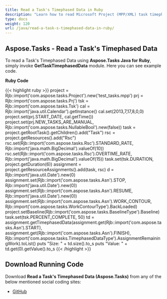 ```yaml
---
title: Read a Task's Timephased Data in Ruby
description: "Learn how to read Microsoft Project (MPP/XML) task timephased data using Aspose.Tasks Java for Ruby."
type: docs
weight: 120
url: /java/read-a-task-s-timephased-data-in-ruby/
---
```


## **Aspose.Tasks - Read a Task's Timephased Data**
To read a Task's Timephased Data using **Aspose.Tasks Java for Ruby**, simply invoke **GetTaskTimephasedData** module. Here you can see example code.

**Ruby Code**

{{< highlight ruby >}}
project = Rjb::import('com.aspose.tasks.Project').new('test_tasks.mpp')
prj = Rjb::import('com.aspose.tasks.Prj')
tsk = Rjb::import('com.aspose.tasks.Tsk')
cal = Rjb::import('java.util.Calendar').getInstance()
cal.set(2013,7,17,8,0,0)
project.set(prj.START_DATE, cal.getTime())
project.set(prj.NEW_TASKS_ARE_MANUAL, Rjb::import('com.aspose.tasks.NullableBool').new(false))
task = project.getRootTask().getChildren().add("Task")
rsc = project.getResources().add("Rsc")
rsc.set(Rjb::import('com.aspose.tasks.Rsc').STANDARD_RATE, Rjb::import('java.math.BigDecimal').valueOf(10))
rsc.set(Rjb::import('com.aspose.tasks.Rsc').OVERTIME_RATE, Rjb::import('java.math.BigDecimal').valueOf(15))
task.set(tsk.DURATION, project.getDuration(6))
assignment = project.getResourceAssignments().add(task, rsc)
d = Rjb::import('java.util.Date').new(0)
assignment.set(Rjb::import('com.aspose.tasks.Asn').STOP, Rjb::import('java.util.Date').new(0))
assignment.set(Rjb::import('com.aspose.tasks.Asn').RESUME, Rjb::import('java.util.Date').new(0))
assignment.set(Rjb::import('com.aspose.tasks.Asn').WORK_CONTOUR, Rjb::import('com.aspose.tasks.WorkContourType').BackLoaded)
project.setBaseline(Rjb::import('com.aspose.tasks.BaselineType').Baseline)
task.set(tsk.PERCENT_COMPLETE, 50)
td = assignment.getTimephasedData(assignment.get(Rjb::import('com.aspose.tasks.Asn').START), 
                                  assignment.get(Rjb::import('com.aspose.tasks.Asn').FINISH), 
                                  Rjb::import('com.aspose.tasks.TimephasedDataType').AssignmentRemainingWork).toList()
puts "Size: " + td.size().to_s
puts "Value: " + td.get(0).getValue().to_s
{{< /highlight >}}

## **Download Running Code**
Download **Read a Task's Timephased Data (Aspose.Tasks)** from any of the below mentioned social coding sites:

- [GitHub](https://github.com/aspose-tasks/Aspose.Tasks-for-Java/blob/master/Plugins/Aspose_Tasks_Java_for_Ruby/lib/asposetasksjava/Tasks/gettasktimephaseddata.rb)
